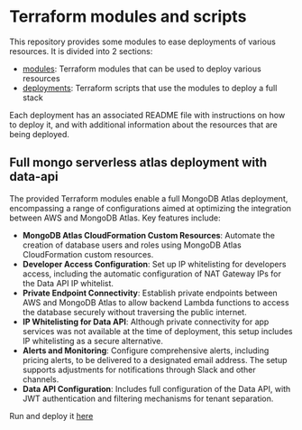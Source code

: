 # Terraform modules and scripts

This repository provides some modules to ease deployments of various resources. It is divided into 2 sections:
* [modules](./modules "modules"): Terraform modules that can be used to deploy various resources
* [deployments](./deployments "deployments"): Terraform scripts that use the modules to deploy a full stack

Each deployment has an associated README file with instructions on how to deploy it, and with additional information about the resources that are being deployed.

## Full mongo serverless atlas deployment with data-api
The provided Terraform modules enable a full MongoDB Atlas deployment, encompassing a range of configurations aimed at optimizing the integration between AWS and MongoDB Atlas. Key features include:

- **MongoDB Atlas CloudFormation Custom Resources**: Automate the creation of database users and roles using MongoDB Atlas CloudFormation custom resources.
- **Developer Access Configuration**: Set up IP whitelisting for developers access, including the automatic configuration of NAT Gateway IPs for the Data API IP whitelist.
- **Private Endpoint Connectivity**: Establish private endpoints between AWS and MongoDB Atlas to allow backend Lambda functions to access the database securely without traversing the public internet.
- **IP Whitelisting for Data API**: Although private connectivity for app services was not available at the time of deployment, this setup includes IP whitelisting as a secure alternative.
- **Alerts and Monitoring**: Configure comprehensive alerts, including pricing alerts, to be delivered to a designated email address. The setup supports adjustments for notifications through Slack and other channels.
- **Data API Configuration**: Includes full configuration of the Data API, with JWT authentication and filtering mechanisms for tenant separation.

Run and deploy it [here](./deployments/mongodb_atlas)
